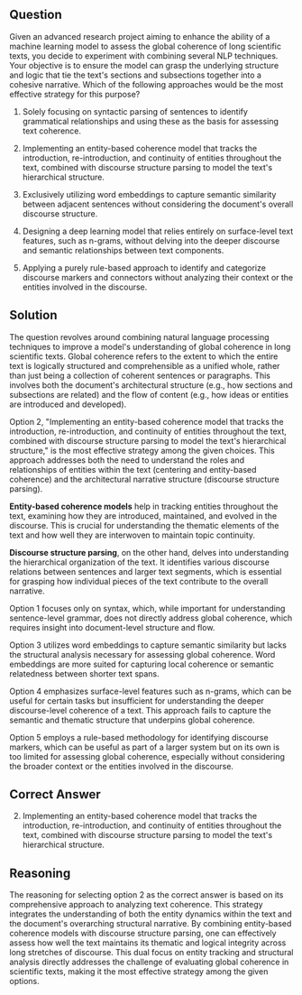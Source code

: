 ## Question

Given an advanced research project aiming to enhance the ability of a machine learning model to assess the global coherence of long scientific texts, you decide to experiment with combining several NLP techniques. Your objective is to ensure the model can grasp the underlying structure and logic that tie the text's sections and subsections together into a cohesive narrative. Which of the following approaches would be the most effective strategy for this purpose?

1. Solely focusing on syntactic parsing of sentences to identify grammatical relationships and using these as the basis for assessing text coherence.

2. Implementing an entity-based coherence model that tracks the introduction, re-introduction, and continuity of entities throughout the text, combined with discourse structure parsing to model the text's hierarchical structure.

3. Exclusively utilizing word embeddings to capture semantic similarity between adjacent sentences without considering the document's overall discourse structure.

4. Designing a deep learning model that relies entirely on surface-level text features, such as n-grams, without delving into the deeper discourse and semantic relationships between text components.

5. Applying a purely rule-based approach to identify and categorize discourse markers and connectors without analyzing their context or the entities involved in the discourse.

## Solution

The question revolves around combining natural language processing techniques to improve a model's understanding of global coherence in long scientific texts. Global coherence refers to the extent to which the entire text is logically structured and comprehensible as a unified whole, rather than just being a collection of coherent sentences or paragraphs. This involves both the document's architectural structure (e.g., how sections and subsections are related) and the flow of content (e.g., how ideas or entities are introduced and developed).

Option 2, "Implementing an entity-based coherence model that tracks the introduction, re-introduction, and continuity of entities throughout the text, combined with discourse structure parsing to model the text's hierarchical structure," is the most effective strategy among the given choices. This approach addresses both the need to understand the roles and relationships of entities within the text (centering and entity-based coherence) and the architectural narrative structure (discourse structure parsing).

**Entity-based coherence models** help in tracking entities throughout the text, examining how they are introduced, maintained, and evolved in the discourse. This is crucial for understanding the thematic elements of the text and how well they are interwoven to maintain topic continuity.

**Discourse structure parsing**, on the other hand, delves into understanding the hierarchical organization of the text. It identifies various discourse relations between sentences and larger text segments, which is essential for grasping how individual pieces of the text contribute to the overall narrative.

Option 1 focuses only on syntax, which, while important for understanding sentence-level grammar, does not directly address global coherence, which requires insight into document-level structure and flow.

Option 3 utilizes word embeddings to capture semantic similarity but lacks the structural analysis necessary for assessing global coherence. Word embeddings are more suited for capturing local coherence or semantic relatedness between shorter text spans.

Option 4 emphasizes surface-level features such as n-grams, which can be useful for certain tasks but insufficient for understanding the deeper discourse-level coherence of a text. This approach fails to capture the semantic and thematic structure that underpins global coherence.

Option 5 employs a rule-based methodology for identifying discourse markers, which can be useful as part of a larger system but on its own is too limited for assessing global coherence, especially without considering the broader context or the entities involved in the discourse.

## Correct Answer

2. Implementing an entity-based coherence model that tracks the introduction, re-introduction, and continuity of entities throughout the text, combined with discourse structure parsing to model the text's hierarchical structure.

## Reasoning

The reasoning for selecting option 2 as the correct answer is based on its comprehensive approach to analyzing text coherence. This strategy integrates the understanding of both the entity dynamics within the text and the document's overarching structural narrative. By combining entity-based coherence models with discourse structure parsing, one can effectively assess how well the text maintains its thematic and logical integrity across long stretches of discourse. This dual focus on entity tracking and structural analysis directly addresses the challenge of evaluating global coherence in scientific texts, making it the most effective strategy among the given options.